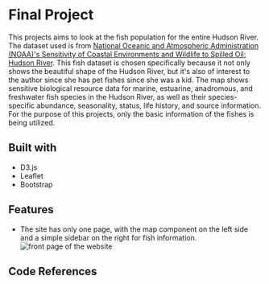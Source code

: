 # Final Project
This projects aims to look at the fish population for the entire Hudson River. The dataset used is from [National Oceanic and Atmospheric Administration (NOAA)'s Sensitivity of Coastal Environments and Wildlife to Spilled Oil: Hudson River](https://www.fisheries.noaa.gov/inport/item/40343). This fish dataset is chosen specifically because it not only shows the beautiful shape of the Hudson River, but it's also of interest to the author since she has pet fishes since she was a kid. The map shows sensitive biological resource data for marine, estuarine, anadromous, and freshwater fish species in the Hudson River, as well as their species-specific abundance, seasonality, status, life history, and source information. For the purpose of this projects, only the basic information of the fishes is being utilized.

## Built with
* D3.js
* Leaflet
* Bootstrap

## Features
* The site has only one page, with the map component on the left side and a simple sidebar on the right for fish information.
![front page of the website]([http://url/to/img.png](https://github.com/wazaqa-wah/Fishmap_Fianl-Project/blob/main/site_1.png))

## Code References

